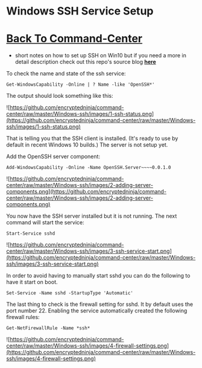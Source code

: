 # Windows SSH Service Setup

# [Back To Command-Center](../Command-Center%2067dcab8dad014156bed16a9e6953166c.md)

- short notes on how to set up SSH on Win10 but if you need a more in detail description check out this repo's source blog **[here](https://www.pugetsystems.com/labs/hpc/How-To-Use-SSH-Client-and-Server-on-Windows-10-1470/)**

To check the name and state of the ssh service:

`Get-WindowsCapability -Online | ? Name -like 'OpenSSH*'`

The output should look something like this:

![https://github.com/encryptedninja/command-center/raw/master/Windows-ssh/images/1-ssh-status.png](https://github.com/encryptedninja/command-center/raw/master/Windows-ssh/images/1-ssh-status.png)

That is telling you that the SSH client is installed. (It's ready to use by default in recent Windows 10 builds.) The server is not setup yet.

Add the OpenSSH server component:

`Add-WindowsCapability -Online -Name OpenSSH.Server~~~~0.0.1.0`

![https://github.com/encryptedninja/command-center/raw/master/Windows-ssh/images/2-adding-server-components.png](https://github.com/encryptedninja/command-center/raw/master/Windows-ssh/images/2-adding-server-components.png)

You now have the SSH server installed but it is not running. The next command will start the service:

`Start-Service sshd`

![https://github.com/encryptedninja/command-center/raw/master/Windows-ssh/images/3-ssh-service-start.png](https://github.com/encryptedninja/command-center/raw/master/Windows-ssh/images/3-ssh-service-start.png)

In order to avoid having to manually start sshd you can do the following to have it start on boot.

`Set-Service -Name sshd -StartupType 'Automatic'`

The last thing to check is the firewall setting for sshd. It by default uses the port number 22. Enabling the service automatically created the following firewall rules:

`Get-NetFirewallRule -Name *ssh*`

![https://github.com/encryptedninja/command-center/raw/master/Windows-ssh/images/4-firewall-settings.png](https://github.com/encryptedninja/command-center/raw/master/Windows-ssh/images/4-firewall-settings.png)
